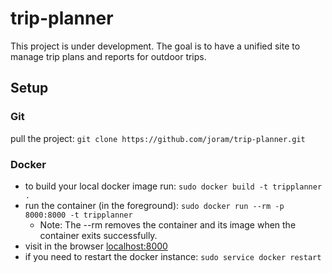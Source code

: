 # trip-planner
This project is under development. The goal is to have a unified site to manage trip plans and reports for outdoor trips.

## Setup

### Git
pull the project: `git clone https://github.com/joram/trip-planner.git`

### Docker
- to build your local docker image run: `sudo docker build -t tripplanner .`
- run the container (in the foreground): `sudo docker run --rm -p 8000:8000 -t tripplanner`
  - Note: The --rm removes the container and its image when the container exits successfully.
- visit in the browser <a href="http://localhost:8000">localhost:8000</a>
- if you need to restart the docker instance: `sudo service docker restart`
